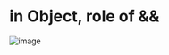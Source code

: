 # in Object, role of &&
![image](https://user-images.githubusercontent.com/68217111/201505158-00d749d8-2233-4912-b027-5d72f0f4c11f.png)
